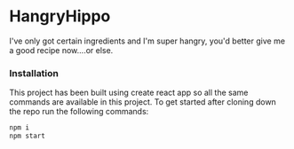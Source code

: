 # HangryHippo
I've only got certain ingredients and I'm super hangry, you'd better give me a good recipe now....or else.

### Installation

This project has been built using create react app so all the same commands
are available in this project. To get started after cloning down the repo
run the following commands:
```bash
npm i
npm start
```